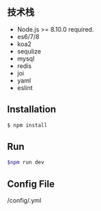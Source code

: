 ## 技术栈
- Node.js >= 8.10.0 required.
- es6/7/8
- koa2
- sequlize
- mysql
- redis
- joi
- yaml
- eslint

## Installation

```bash
$ npm install
```
## Run
```bash
$npm run dev
```
## Config File
/config/<env>.yml
